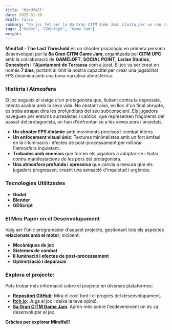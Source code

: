 ```yaml
---
title: "Mindfall"
date: 2025-01-30
draft: false
summary: "Un joc fet per la 8a Gran CITM Game Jam: Lluita per un nou començament?"
tags: ["Godot", "GDScript", "Game Jam"]
weight:
---
```


**Mindfall - The Last Threshold** és un shooter psicològic en primera persona desenvolupat per la **8a Gran CITM Game Jam**, organitzada pel **CITM UPC** amb la col·laboració de **GAMELOFT**, **SOCIAL POINT**, **Larian Studios**, **Donestech** i l'**Ajuntament de Terrassa** com a jurat. El joc va ser creat en només **7 dies**, portant al límit la nostra capacitat per crear una jugabilitat FPS dinàmica amb una bona narrativa atmosfèrica.

### Història i Atmosfera

El joc segueix el viatge d'un protagonista que, lluitant contra la depressió, intenta acabar amb la seva vida. No obstant això, en lloc d'un final abrupte, es troba atrapat dins les profunditats del seu subconscient. Els jugadors naveguen per entorns surrealistes i caòtics, que representen fragments del passat del protagonista, on han d'enfrontar-se a les seves pors i ansietats.

- **Un shooter FPS dinàmic** amb moviments precisos i combat intens.
- **Un enfocament visual únic**: Textures minimalistes amb un fort èmfasi en la il·luminació i efectes de post-processament per millorar l'atmosfera inquietant.
- **Trobades amb enemics** que forcen els jugadors a adaptar-se i lluitar contra manifestacions de les pors del protagonista.
- **Una atmosfera profunda i opressiva** que canvia a mesura que els jugadors progressen, creant una sensació d'inquietud i urgència.

### Tecnologies Utilitzades

- **Godot**
- **Blender**
- **GDScript**

### El Meu Paper en el Desenvolupament

Vaig ser l'únic programador d'aquest projecte, gestionant tots els aspectes **relacionats amb el motor**, incloent:
- **Mecàniques de joc**
- **Sistemes de combat**
- **Il·luminació i efectes de post-processament**
- **Optimització i depuració**

### Explora el projecte:

Pots trobar més informació sobre el projecte en diverses plataformes:

- [**Repositori GitHub**](https://github.com/Very-Serious-Games/Mindfall): Mira el codi font i el progrés del desenvolupament.
- [**Itch.io**](https://mdoradom.itch.io/mindfall): Juga al joc i deixa la teva opinió.
- [**8a Gran CITM Game Jam**](https://itch.io/jam/8a-gran-citm-game-jam/): Aprèn més sobre l'esdeveniment on es va desenvolupar el joc.

**Gràcies per explorar Mindfall!**